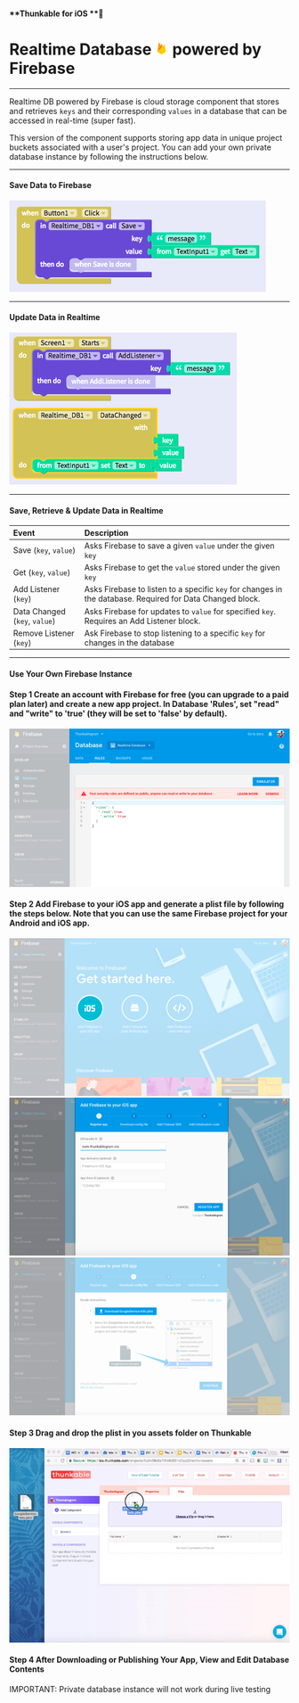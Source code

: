 #### **Thunkable for iOS **

# Realtime Database ![](/assets/firebase-ios-icon.png) powered by Firebase

---

Realtime DB powered by Firebase is cloud storage component that stores and retrieves `keys` and their corresponding `values` in a database that can be accessed in real-time \(super fast\).

This version of the component supports storing app data in unique project buckets associated with a user's project. You can add your own private database instance by following the instructions below.

---

#### Save Data to Firebase

![](/assets/firebase-ios-fig-1.png)

---

#### Update Data in Realtime

![](/assets/firebase-ios-fig-2.png)

---

#### Save, Retrieve & Update Data in Realtime

| Event | Description |
| :--- | :--- |
| Save \(`key`, `value`\) | Asks Firebase to save a given `value` under the given `key` |
| Get \(`key`, `value`\) | Asks Firebase to get the `value` stored under the given `key` |
| Add Listener \(`key`\) | Asks Firebase to listen to a specific `key` for changes in the database. Required for Data Changed block. |
| Data Changed \(`key`, `value`\) | Asks Firebase for updates to `value` for specified `key`. Requires an Add Listener block. |
| Remove Listener \(`key`\) | Ask Firebase to stop listening to a specific `key` for changes in the database |

---

#### Use Your Own Firebase Instance

#### Step 1 Create an account with Firebase for free \(you can upgrade to a paid plan later\) and create a new app project. In Database 'Rules', set "read" and "write" to 'true' \(they will be set to 'false' by default\).

#### ![](/assets/firebase-ios-fig-6.png)

#### 

#### Step 2 Add Firebase to your iOS app and generate a plist file by following the steps below. Note that you can use the same Firebase project for your Android and iOS app.

![](/assets/firebase-ios-fig-3.png)![](/assets/firebase-ios-fig-4.png)![](/assets/firebase-ios-fig-5.png)

#### Step 3 Drag and drop the plist in you assets folder on Thunkable

![](/assets/firebase-ios.gif)

#### Step 4 After Downloading or Publishing Your App, View and Edit Database Contents

IMPORTANT: Private database instance will not work during live testing

